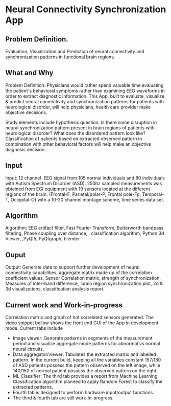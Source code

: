 # Neural Connectivity Synchronization App

## Problem Definition.
Evaluation, Visualization and Prediction of neural connectivity and synchronization patterns in functional brain regions.

## What and Why
Problem Definition: Physicians would rather spend valuable time evaluating the patient`s behavioral symptoms rather than examining EEG waveforms in order to extract diagnostic information. This App, built to evaluate, visualize & predict neural connectivity and synchronization patterns for patients with neurological disorder, will help physicians, health care provider make objective decisions.

Study elements include hypothesis question: Is there some disruption in neural synchronization pattern present in brain regions of patients with neurological disorder? What does the disordered pattern look like? Classification of patients based on extracted observed pattern in combination with other behavioral factors will help make an objective diagnosis decision.

## Input
Input: 12 channel  EEG signal from 105 normal individuals and 80 individuals with Autism Spectrum Disorder (ASD). 250hz sampled measurements was obtained from EGI equipment with 19 sensors located at the different regions of the brain. (Frontal-F, Parietal/polar-P, Frontal pole-Fp, Temporal-T, Occipital-O) with a 10-20 channel montage scheme, time series data set.

## Algorithm
Algorithm: EEG artifact filter, Fast Fourier Transform, Butterworth bandpass filtering, Phase coupling over distance,   classification algorithm, Python 3d Viewer, ,PyQt5, PyQtgraph, blender

## Ouput
Output: Generate data to support further development of neural connectivity capabilities, aggregate matrix made up of the correlation coefficient values, Sensor Correlation matrix, strength of synchronization, Measures of inter-band difference,  brain region synchronization plot, 2d & 3d visualizations, classification analysis report.

## Current work and Work-in-progress
Correlation matrix and graph of hot correlated sensors generated. The video snippet bellow shows the front end GUI of the App in development mode. Current tabs include 
- Image viewer: Generate patterns in segments of the measurement period and visualize aggregate mode patterns for abnormal vs normal neural circuits. 
- Data aggregator/viewer: Tabulates the extracted matrix and labelled pattern. In the current build, keeping all the variables constant 157/180 of ASD patients possess the     pattern observed on the left image, while 140/150 of normal patient possess the observed pattern on the right. 
- ML Classifier: The third tab provides a report from Machine Learning Classification algorithm  planned to apply Random Forest to classify the extracted patterns.
- Fourth tab is designed to perform hardware input/output functions. 
- The third & fourth tab are still work-in-progress.
